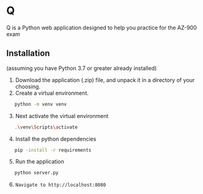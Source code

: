 # Q

Q is a Python web application designed to help you practice for the AZ-900 exam

## Installation

(assuming you have Python 3.7 or greater already installed)

1) Download the application (.zip) file, and unpack it in a directory of your choosing.
2) Create a virtual environment.
```bash 
   python -m venv venv
   ```
3) Next activate the virtual environment
```bash 
   .\venv\Scripts\activate
   ```

4) Install the python dependencies
```bash 
   pip -install -r requirements
   ```
5) Run the application
```bash 
   python server.py
   ```
6) ```bash 
   Navigate to http://localhost:8080
   ```

